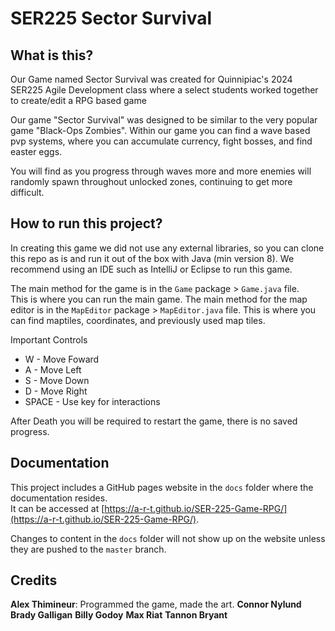 # SER225 Sector Survival

## What is this?
Our Game named Sector Survival was created for Quinnipiac's 2024 SER225 Agile Development class where a select students worked together to create/edit a RPG based game

Our game "Sector Survival" was designed to be similar to the very popular game "Black-Ops Zombies". Within our game you can find a wave based pvp systems, where you can accumulate currency, fight bosses, and find easter eggs.

You will find as you progress through waves more and more enemies will randomly spawn throughout unlocked zones, continuing to get more difficult. 

## How to run this project?
In creating this game we did not use any external libraries, so you can clone this repo as is and run it out of the box with Java (min version 8).
We recommend using an IDE such as IntelliJ or Eclipse to run this game.

The main method for the game is in the `Game` package > `Game.java` file.<br>
    This is where you can run the main game.
The main method for the map editor is in the `MapEditor` package > `MapEditor.java` file.
    This is where you can find maptiles, coordinates, and previously used map tiles.

Important Controls
- W - Move Foward
- A - Move Left
- S - Move Down
- D - Move Right
- SPACE - Use key for interactions 

After Death you will be required to restart the game, there is no saved progress. 

## Documentation
This project includes a GitHub pages website in the `docs` folder where the documentation resides.<br>
It can be accessed at [https://a-r-t.github.io/SER-225-Game-RPG/](https://a-r-t.github.io/SER-225-Game-RPG/).

Changes to content in the `docs` folder will not show up on the website unless they are pushed to the `master` branch.

## Credits
**Alex Thimineur**: Programmed the game, made the art.
**Connor Nylund**
**Brady Galligan**
**Billy Godoy**
**Max Riat**
**Tannon Bryant**
